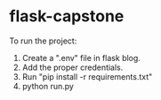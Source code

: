 # flask-capstone

To run the project:

1. Create a ".env" file in flask blog.
2. Add the proper credentials.
3. Run "pip install -r requirements.txt"
4. python run.py
